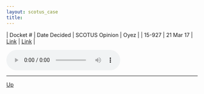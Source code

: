 ```yaml
---
layout: scotus_case
title: 
---
```


| Docket # | Date Decided | SCOTUS Opinion | Oyez |
| 15-927 | 21 Mar 17 | [Link](https://www.supremecourt.gov/opinions/boundvolumes/580BV.pdf#page=552) | [Link](https://www.oyez.org/cases/2016/15-927) |

<audio controls>
   <source src='./resources/15-927.mp3' type='audio/mpeg'>
</audio>

<object data='./resources/15-927.pdf' type='application/pdf'></object>

---

[Up](./README.md)